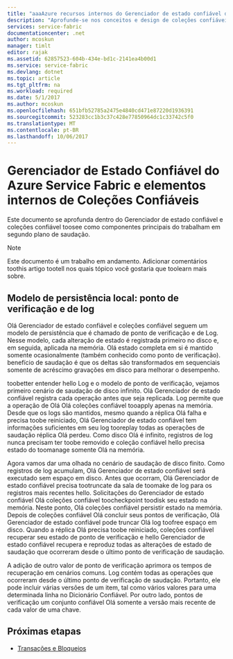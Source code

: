 ```yaml
---
title: "aaaAzure recursos internos do Gerenciador de estado confiável do serviço de malha e coleção confiável | Microsoft Docs"
description: "Aprofunde-se nos conceitos e design de coleções confiáveis no Azure Service Fabric."
services: service-fabric
documentationcenter: .net
author: mcoskun
manager: timlt
editor: rajak
ms.assetid: 62857523-604b-434e-bd1c-2141ea4b00d1
ms.service: service-fabric
ms.devlang: dotnet
ms.topic: article
ms.tgt_pltfrm: na
ms.workload: required
ms.date: 5/1/2017
ms.author: mcoskun
ms.openlocfilehash: 651bfb52785a2475e4840cd471e87220d1936391
ms.sourcegitcommit: 523283cc1b3c37c428e77850964dc1c33742c5f0
ms.translationtype: MT
ms.contentlocale: pt-BR
ms.lasthandoff: 10/06/2017
---
```

# <a name="azure-service-fabric-reliable-state-manager-and-reliable-collection-internals"></a>Gerenciador de Estado Confiável do Azure Service Fabric e elementos internos de Coleções Confiáveis
Este documento se aprofunda dentro do Gerenciador de estado confiável e coleções confiável toosee como componentes principais do trabalham em segundo plano de saudação.

> [!NOTE]
> Este documento é um trabalho em andamento. Adicionar comentários toothis artigo tootell nos quais tópico você gostaria que toolearn mais sobre.
>

##  <a name="local-persistence-model-log-and-checkpoint"></a>Modelo de persistência local: ponto de verificação e de log
Olá Gerenciador de estado confiável e coleções confiável seguem um modelo de persistência que é chamado de ponto de verificação e de Log.
Nesse modelo, cada alteração de estado é registrada primeiro no disco e, em seguida, aplicada na memória.
Olá estado completa em si é mantido somente ocasionalmente (também conhecido como ponto de verificação).
benefício de saudação é que os deltas são transformados em sequenciais somente de acréscimo gravações em disco para melhorar o desempenho.

toobetter entender hello Log e o modelo de ponto de verificação, vejamos primeiro cenário de saudação de disco infinito.
Olá Gerenciador de estado confiável registra cada operação antes que seja replicada.
Log permite que a operação de Olá Olá coleções confiável tooapply apenas na memória.
Desde que os logs são mantidos, mesmo quando a réplica Olá falha e precisa toobe reiniciado, Olá Gerenciador de estado confiável tem informações suficientes em seu log tooreplay todas as operações de saudação réplica Olá perdeu.
Como disco Olá é infinito, registros de log nunca precisam ter toobe removido e coleção confiável hello precisa estado do toomanage somente Olá na memória.

Agora vamos dar uma olhada no cenário de saudação de disco finito.
Como registros de log acumulam, Olá Gerenciador de estado confiável será executado sem espaço em disco.
Antes que ocorram, Olá Gerenciador de estado confiável precisa tootruncate da sala de toomake de log para os registros mais recentes hello.
Solicitações do Gerenciador de estado confiável Olá coleções confiável toocheckpoint toodisk seu estado na memória.
Neste ponto, Olá coleções confiável persistir estado na memória.
Depois de coleções confiável Olá concluir seus pontos de verificação, Olá Gerenciador de estado confiável pode truncar Olá log toofree espaço em disco.
Quando a réplica Olá precisa toobe reiniciado, coleções confiável recuperar seu estado de ponto de verificação e hello Gerenciador de estado confiável recupera e reproduz todas as alterações de estado de saudação que ocorreram desde o último ponto de verificação de saudação.

A adição de outro valor de ponto de verificação aprimora os tempos de recuperação em cenários comuns. Log contém todas as operações que ocorreram desde o último ponto de verificação de saudação.
Portanto, ele pode incluir várias versões de um item, tal como vários valores para uma determinada linha no Dicionário Confiável.
Por outro lado, pontos de verificação um conjunto confiável Olá somente a versão mais recente de cada valor de uma chave.

## <a name="next-steps"></a>Próximas etapas
* [Transações e Bloqueios](service-fabric-reliable-services-reliable-collections-transactions-locks.md)

